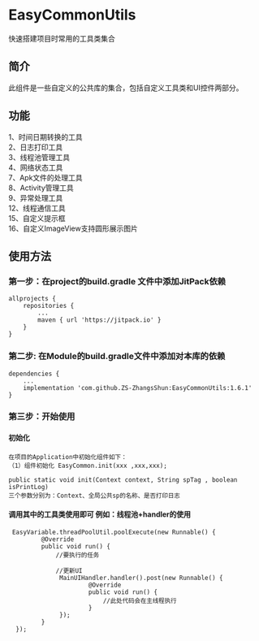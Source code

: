 # EasyCommonUtils
 快速搭建项目时常用的工具类集合

## 简介

 此组件是一些自定义的公共库的集合，包括自定义工具类和UI控件两部分。

## 功能

1、时间日期转换的工具<br>
2、日志打印工具<br>
3、线程池管理工具<br>
4、网络状态工具<br>
7、Apk文件的处理工具<br>
8、Activity管理工具<br>
9、异常处理工具<br>
12、线程通信工具<br>
15、自定义提示框<br>
16、自定义ImageView支持圆形展示图片<br>

## 使用方法

### 第一步：在project的build.gradle 文件中添加JitPack依赖

    allprojects {
        repositories {
            ...
            maven { url 'https://jitpack.io' }
        }
    }

### 第二步: 在Module的build.gradle文件中添加对本库的依赖

    dependencies {
        ...
        implementation 'com.github.ZS-ZhangsShun:EasyCommonUtils:1.6.1'
    }


### 第三步：开始使用

#### 初始化

    在项目的Application中初始化组件如下：
    （1）组件初始化 EasyCommon.init(xxx ,xxx,xxx);

    public static void init(Context context, String spTag , boolean isPrintLog)
    三个参数分别为：Context、全局公共sp的名称、是否打印日志

#### 调用其中的工具类使用即可 例如：线程池+handler的使用
     EasyVariable.threadPoolUtil.poolExecute(new Runnable() {
             @Override
             public void run() {
                 //要执行的任务

                 //更新UI
                  MainUIHandler.handler().post(new Runnable() {
                          @Override
                          public void run() {
                              //此处代码会在主线程执行
                          }
                  });
             }
      });
